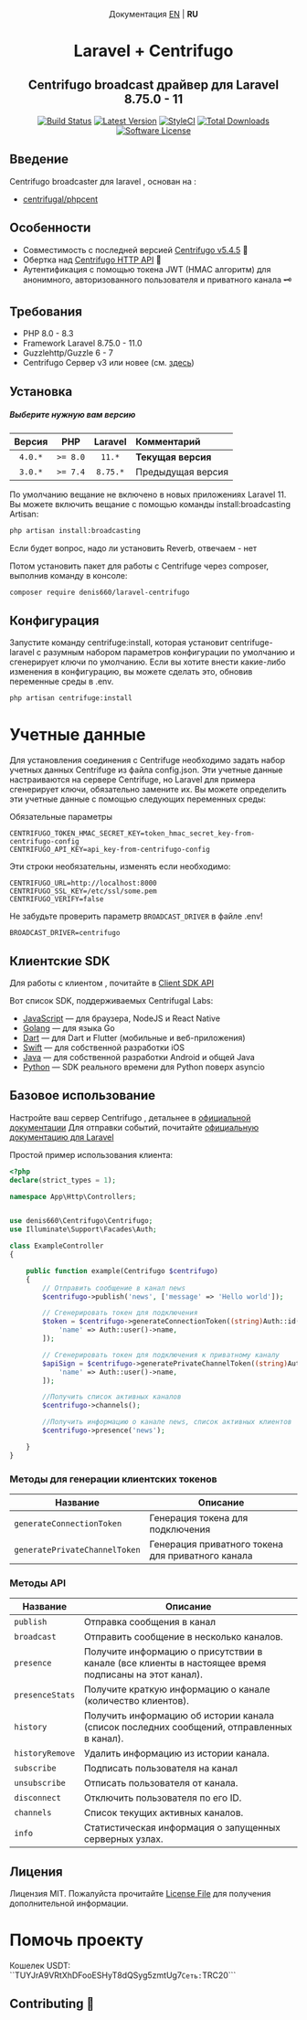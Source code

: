 <p align="center">Документация <a href="https://github.com/denis660/laravel-centrifugo/blob/master/README.md">EN</a> | <b>RU</b></p>

<h1 align="center">Laravel + Centrifugo</h1>
<h2 align="center">Centrifugo broadcast драйвер для Laravel 8.75.0 - 11 </h2>


<p align="center">
<a href="https://github.com/denis660/laravel-centrifugo/actions/workflows/tests.yml?query=event%3Apush+branch%3Amaster+workflow%3ATest"><img src="https://github.com/denis660/laravel-centrifugo/actions/workflows/tests.yml/badge.svg" alt="Build Status"></a>
<a href="https://github.com/denis660/laravel-centrifugo/releases"><img src="https://img.shields.io/github/release/denis660/laravel-centrifugo.svg?style=flat-square" alt="Latest Version"></a>
<a href="https://github.styleci.io/repos/324202212"><img src="https://github.styleci.io/repos/324202212/shield?branch=master" alt="StyleCI"></a>
<a href="https://packagist.org/packages/denis660/laravel-centrifugo"><img src="https://img.shields.io/packagist/dt/denis660/laravel-centrifugo.svg?style=flat-square" alt="Total Downloads"></a>
<a href="https://github.com/denis660/Centrifuge/blob/master/LICENSE"><img src="https://img.shields.io/badge/license-MIT-blue.svg" alt="Software License"></a>
</p>

## Введение
Centrifugo broadcaster для laravel , основан на :
- [centrifugal/phpcent](https://github.com/centrifugal/phpcent)

## Особенности
- Совместимость с последней версией [Centrifugo v5.4.5](https://github.com/centrifugal/centrifugo/releases/tag/v5.4.5) 🚀
- Обертка над [Centrifugo HTTP API](https://centrifugal.dev/docs/server/server_api) 🔌
- Аутентификация с помощью токена JWT (HMAC алгоритм) для анонимного, авторизованного пользователя и приватного канала 🗝️

## Требования
- PHP 8.0 - 8.3
- Framework Laravel 8.75.0 - 11.0
- Guzzlehttp/Guzzle 6 - 7
- Centrifugo Сервер v3 или новее (см. [здесь](https://github.com/centrifugal/centrifugo))

## Установка

##### Выберите нужную вам версию

| Версия  |   PHP    | Laravel |       Комментарий       |
|:----------------------:|:--------:|:-------:|:--------------------|
|        `4.0.*`         | `>= 8.0` | `11.*`   | **Текущая версия** |
|        `3.0.*`         | `>= 7.4` | `8.75.*`   | Предыдущая версия    |


По умолчанию вещание не включено в новых приложениях Laravel 11. Вы можете включить вещание с помощью команды install:broadcasting Artisan:
```bash
php artisan install:broadcasting
```
Если будет вопрос, надо ли установить Reverb, отвечаем - нет

Потом установить пакет для работы с Centrifuge через composer, выполнив команду в консоле:
```bash
composer require denis660/laravel-centrifugo
```

## Конфигурация
Запустите команду centrifuge:install, которая установит centrifuge-laravel с разумным набором параметров конфигурации по умолчанию и сгенерирует ключи по умолчанию.
Если вы хотите внести какие-либо изменения в конфигурацию, вы можете сделать это, обновив переменные среды в .env.
```bash
php artisan centrifuge:install
```

# Учетные данные
Для установления соединения с Centrifuge необходимо задать набор учетных данных Centrifuge из файла config.json.
Эти учетные данные настраиваются на сервере Centrifuge, но Laravel для примера сгенерирует ключи, обязательно замените их. Вы можете определить эти учетные данные с помощью следующих переменных среды:

Обязательные параметры
```
CENTRIFUGO_TOKEN_HMAC_SECRET_KEY=token_hmac_secret_key-from-centrifugo-config
CENTRIFUGO_API_KEY=api_key-from-centrifugo-config
```
Эти строки необязательны, изменять если необходимо:
```
CENTRIFUGO_URL=http://localhost:8000
CENTRIFUGO_SSL_KEY=/etc/ssl/some.pem
CENTRIFUGO_VERIFY=false
```

Не забудьте проверить параметр `BROADCAST_DRIVER` в файле .env!

```
BROADCAST_DRIVER=centrifugo
```

## Клиентские SDK 
Для работы с клиентом , почитайте в [Client SDK API](https://centrifugal.dev/docs/transports/client_api) 

Вот список SDK, поддерживаемых Centrifugal Labs:
- [JavaScript](https://github.com/centrifugal/centrifuge-js) — для браузера, NodeJS и React Native
- [Golang](https://github.com/centrifugal/centrifuge-go) — для языка Go
- [Dart](https://github.com/centrifugal/centrifuge-dart) — для Dart и Flutter (мобильные и веб-приложения)
- [Swift](https://github.com/centrifugal/centrifuge-swift) — для собственной разработки iOS
- [Java](https://github.com/centrifugal/centrifuge-java) — для собственной разработки Android и общей Java
- [Python](https://github.com/centrifugal/centrifuge-python) — SDK реального времени для Python поверх asyncio

## Базовое использование

Настройте ваш сервер Centrifugo , детальнее в [официальной документации](https://centrifugal.dev)
Для отправки событий, почитайте [официальную документацию для Laravel](https://laravel.com/docs/11.x/broadcasting)

 



Простой пример использования клиента:

```php
<?php
declare(strict_types = 1);

namespace App\Http\Controllers;


use denis660\Centrifugo\Centrifugo;
use Illuminate\Support\Facades\Auth;

class ExampleController
{

    public function example(Centrifugo $centrifugo)
    {
        // Отправить сообщение в канал news
        $centrifugo->publish('news', ['message' => 'Hello world']);

        // Сгенерировать токен для подключения
        $token = $centrifugo->generateConnectionToken((string)Auth::id(), 0, [
            'name' => Auth::user()->name,
        ]);

        // Сгенерировать токен для подключения к приватному каналу
        $apiSign = $centrifugo->generatePrivateChannelToken((string)Auth::id(), 'channel', time() + 5 * 60, [
            'name' => Auth::user()->name,
        ]);

        //Получить список активных каналов
        $centrifugo->channels();

        //Получить информацию о канале news, список активных клиентов
        $centrifugo->presence('news');

    }
}
```
### Методы для генерации клиентских токенов
| Название | Описание |
|------|-------------|
| ```generateConnectionToken```  | Генерация токена для подключения |
| ```generatePrivateChannelToken``` | Генерация приватного токена для приватного канала |


### Методы API

| Название | Описание |
|------|-------------|
| ```publish``` | Отправка сообщения в канал |
| ```broadcast``` | Отправить сообщение в несколько каналов. |
| ```presence``` | Получите информацию о присутствии в канале (все клиенты в настоящее время подписаны на этот канал). |
| ```presenceStats``` | Получите краткую информацию о канале (количество клиентов).|
| ```history``` | Получить информацию об истории канала (список последних сообщений, отправленных в канал). |
| ```historyRemove``` | Удалить информацию из истории канала. |
| ```subscribe``` | Подписать пользователя на канал |
| ```unsubscribe``` | Отписать пользователя от канала. |
| ```disconnect``` | Отключить пользователя по его ID. |
| ```channels``` | Cписок текущих активных каналов. |
| ```info``` | Статистическая информация о запущенных серверных узлах. |


## Лицения

Лицензия MIT. Пожалуйста прочитайте [License File](https://github.com/denis660/laravel-centrifugo/blob/master/LICENSE) для получения дополнительной информации.

# Помочь проекту
Кошелек USDT: ``TUYJrA9VRtXhDFooESHyT8dQSyg5zmtUg7```
Сеть: ```TRC20```

## Contributing 🤝

